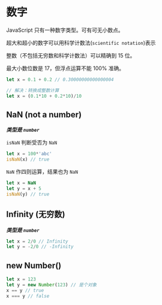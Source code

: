 # 数字

JavaScript 只有一种数字类型。可有可无小数点。

超大和超小的数字可以用科学计数法(`scientific notation`)表示

整数（不包括无穷数和科学计数法）可以精确到 15 位。

最大小数位数是 17，但浮点运算不能 100% 准确。

```js
let x = 0.1 + 0.2 // 0.30000000000000004

// 解决：转换成整数计算
let x = (0.1*10 + 0.2*10)/10
```

## NaN (not a number)

***类型是 `number`***

`isNaN` 判断受否为 `NaN`

```js
let x = 100*'abc'
isNaN(x) // true
```

`NaN` 作四则运算，结果也为 `NaN`

```js
let x = NaN
let y = x + 5
isNaN(y) // true
```

## Infinity (无穷数)

***类型是 `number`***

```js
let x = 2/0 // Infinity
let y = -2/0 // -Infinity
```

## new Number()

```js
let x = 123
let y = new Number(123) // 是个对象
x == y // true
x === y // false
```
